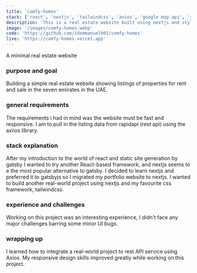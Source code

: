 ```yaml
---
title: 'comfy-homes'
stack: ['react', 'nextjs', 'tailwindcss', 'axios', 'google map api', 'rapidapi rest api']
description: 'This is a real estate website built using nextjs and styled using tailwindcss.'
image: '/images/comfy-homes.webp'
code: 'https://github.com/idemmanuel001/comfy-homes'
live: 'https://comfy-homes.vercel.app'
---
```


A minimal real estate website


### purpose and goal

Building a simple real estate website showing listings of properties for rent and sale in the seven emirates in the UAE.


### general requirements

The requirements i had in mind was the website must be fast and responsive.
I am to pull in the listing data from rapidapi (rest api) using the axiios library.


### stack explanation

After my introduction to the world of react and static site generation by gatsby I wanted to try another React-based framework, and nextjs seems to e the most popular alternative to gatsby. 
I decided to learn nextjs and preferred it to gatsbyjs so I migrated my portfolio website to nextjs.
I wanted to build another real-world project using nextjs and my favourite css framework, tailwindcss.


### experience and challenges

Working on this project was an interesting experience, I didn't face any major challenges barring some minor UI bugs.


### wrapping up

I learned how to integrate a real-world project to rest API service using Axios.
My responsive design skills improved greatly while working on this project.


